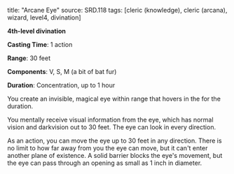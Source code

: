 title: "Arcane Eye"
source: SRD.118
tags: [cleric (knowledge), cleric (arcana), wizard, level4, divination]

**4th-level divination**

**Casting Time**: 1 action

**Range**: 30 feet

**Components**: V, S, M (a bit of bat fur)

**Duration**: Concentration, up to 1 hour

You create an invisible, magical eye within range that hovers in the for the duration.

You mentally receive visual information from the eye, which has normal vision and darkvision out to 30 feet. The eye can look in every direction.

As an action, you can move the eye up to 30 feet in any direction. There is no limit to how far away from you the eye can move, but it can't enter another plane of existence. A solid barrier blocks the eye's movement, but the eye can pass through an opening as small as 1 inch in diameter.
